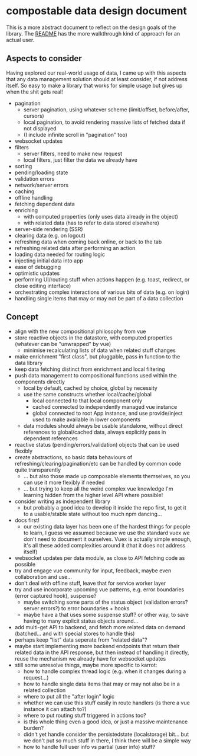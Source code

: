 # compostable data design document

This is a more abstract document to reflect on the design goals of the library. The [README](README.md) has the more walkthrough kind of approach for an actual user.

## Aspects to consider

Having explored our real-world usage of data, I came up with this aspects that any data management solution should at least consider, if not address itself. So easy to make a library that works for simple usage but gives up when the shit gets real!

- pagination
    - server pagination, using whatever scheme (limit/offset, before/after, cursors)
    - local pagination, to avoid rendering massive lists of fetched data if not displayed
    - (I include infinite scroll in "pagination" too)
- websocket updates
- filters
    - server filters, need to make new request
    - local filters, just filter the data we already have
- sorting
- pending/loading state
- validation errors
- network/server errors
- caching
- offline handling
- fetching dependent data
- enriching
  - with computed properties (only uses data already in the object)
  - with related data (has to refer to data stored elsewhere)
- server-side rendering (SSR)
- clearing data (e.g. on logout)
- refreshing data when coming back online, or back to the tab
- refreshing related data after performing an action
- loading data needed for routing logic
- injecting initial data into app
- ease of debugging
- optimistic updates
- performing UI/routing stuff when actions happen (e.g. toast, redirect, or close editing interface)
- orchestrating complex interactions of various bits of data (e.g. on login)
- handling single items that may or may not be part of a data collection

## Concept

- align with the new compositional philosophy from vue
- store reactive objects in the datastore, with computed properties (whatever can be "unwrapped" by vue)
    - minimise recalculating lists of data when related stuff changes
- make enrichment "first class", but pluggable, pass in function to the data library
- keep data fetching distinct from enrichment and local filtering
- push data management to compositional functions used within the components directly
    - local by default, cached by choice, global by necessity
    - use the same constructs whether local/cache/global
        - local connected to that local component only
        - cached connected to independently managed vue instance
        - global connected to root App instance, and use provide/inject used to make available in lower components
    - data modules should always be usable standalone, without direct references to global/cached data, always explicitly pass in dependent references
- reactive status (pending/errors/validation) objects that can be used flexibly
- create abstractions, so basic data behaviours of refreshing/clearing/pagination/etc can be handled by common code quite transparently
    - ... but also those made up composable elements themselves, so you can use it more flexibly if needed
    - ... but trying to keep all the weird complex vue knowledge I'm learning hidden from the higher level API where possible!
- consider writing as independent library
    - but probably a good idea to develop it inside the repo first, to get it to a usable/stable state without too much npm dancing...
- docs first!
    - our existing data layer has been one of the hardest things for people to learn, I guess we assumed because we use the standard vuex we don't need to document it ourselves. Vuex is actually simple enough, it's all these added complexities around it (that it does not address itself)
- websocket updates per data module, as close to API fetching code as possible
- try and engage vue community for input, feedback, maybe even collaboration and use...
- don't deal with offline stuff, leave that for service worker layer
- try and use incorporate upcoming vue patterns, e.g. error boundaries (error captured hook), suspense?
    - maybe switching some parts of the status object (validation errors? server errors?) to error boundaries + hooks
    - maybe have a <LoadingProgress> that uses some suspense stuff? or other way, to save having to many explicit status objects around...
- add multi-get API to backend, and fetch more related data on demand (batched... and with special stores to handle this)
- perhaps keep "list" data seperate from "related data"?
- maybe start implementing more backend endpoints that return their related data in the API response, but then instead of handling it directly, reuse the mechanism we already have for websocket updates
- still some unresolve things, maybe more specific to karrot:
    - how to handle complex thread logic (e.g. when it changes during a request...)
    - how to handle single data items that may or may not also be in a related collection
    - where to put all the "after login" logic
    - whether we can use this stuff easily in route handlers (is there a vue instance it can attach to?)
    - where to put routing stuff triggered in actions too?
    - is this whole thing even a good idea, or just a massive maintenance burden?
    - didn't yet handle consider the persistedstate (localstorage) bit... but we don't put so much stuff in there, I think there will be a simple way
    - how to handle full user info vs partial (user info) stuff?
